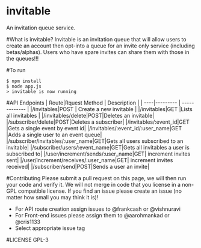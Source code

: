 invitable
=========
An invitation queue service.

#What is invitable?
Invitable is an invitation queue that will allow users to create an account then opt-into a queue for an invite only service (including betas/alphas). 
Users who have spare invites can share them with those in the queues!!!

#To run
```
$ npm install
$ node app.js
> invitable is now running
```
#API Endpoints
| Route|Rquest Method  | Description |
| ----|--------- | ------------- |
|/invitables|POST | Create a new invitable |
|/invitables|GET |Lists all invitables |
|/invitables/delete|POST|Deletes an invitable|
|/subscriber/delete|POST|Deletes a subscriber|
|/invitables/:event_id|GET |Gets a single event by event id|
|/invitables/:event_id/:user_name|GET |Adds a single user to an event queue|
|/subscriber/invitables/:user_name|GET|Gets all users subscribed to an invitable|
|/subscriber/users/:event_name|GET|Gets all invitables a user is subscribed to|
|/user/increment/sends/:user_name|GET| increment invites sent|
|/user/increment/receives/:user_name|GET| increment invites received|
|/subscriber/send|POST|Sends a user an invite|


#Contributing
Please submit a pull request on this page, we will then run your code and verify it.  We will not merge in code that you license in a non-GPL compatible license.
If you find an issue please create an issue (no matter how small you may think it is)!  
- For API route creation assign issues to @frankcash or @vishnuravi
- For Front-end issues please assign them to @aarohmankad or @cris1133
- Select appropriate issue tag

#LICENSE
GPL-3
